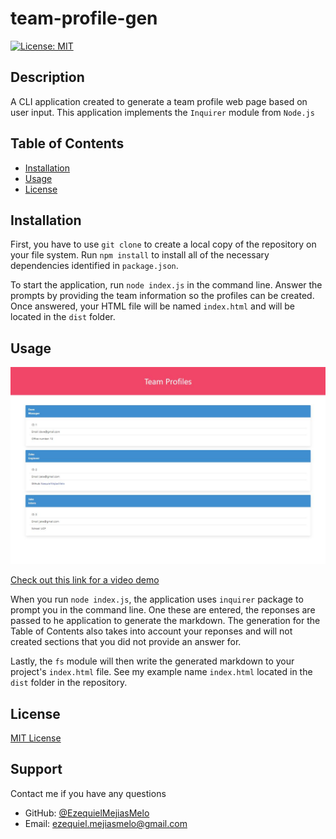 # team-profile-gen
  [![License: MIT](https://img.shields.io/badge/license-MIT-blue.svg)](https://opensource.org/licenses/MIT)
  
  ## Description
  
  A CLI application created to generate a team profile web page based on user input. This application implements the `Inquirer` module from `Node.js`
  
  ## Table of Contents
  * [Installation](#installation)
  * [Usage](#usage)
  * [License](#license)
    
## Installation
    
First, you have to use `git clone` to create a local copy of the repository on your file system. Run `npm install` to install all of the necessary dependencies identified in `package.json`.

To start the application, run `node index.js` in the command line. Answer the prompts by providing the team information so the profiles can be created. Once answered, your HTML file will be named `index.html` and will be located in the `dist` folder.
    
## Usage

![An image of a sample html file generated.](./assets/team-profile-demo.jpg)

[Check out this link for a video demo](https://drive.google.com/file/d/1mp2jWRMfq4tP3v7oqkojuNhKE6rTuUpf/view?usp=sharing)

When you run `node index.js`, the application uses `inquirer` package to prompt you in the command line. One these are entered, the reponses are passed to he application to generate the markdown. The generation for the Table of Contents also takes into account your reponses and will not created sections that you did not provide an answer for.

Lastly, the `fs` module will then write the generated markdown to your project's `index.html` file. See my example name `index.html` located in the `dist` folder in the repository.
    
  
  ## License
  
  [MIT License](https://opensource.org/licenses/MIT)
  
  ## Support
  
  Contact me if you have any questions
  - GitHub: [@EzequielMejiasMelo](https://github.com/EzequielMejiasMelo)
  - Email: [ezequiel.mejiasmelo@gmail.com](ezequiel.mejiasmelo@gmail.com)